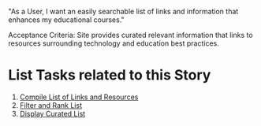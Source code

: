 "As a User, I want an easily searchable list of links and information that enhances my educational courses."

Acceptance Criteria:
Site provides curated relevant information that links to resources surrounding technology and education best practices.

# List Tasks related to this Story
1. [Compile List of Links and Resources](./tasks/task_compile_list_links_resources.md)
2. [Filter and Rank List](./tasks/task_filter_rank_curated_list.md)
3. [Display Curated List](./tasks/task_display_curated_list.md)